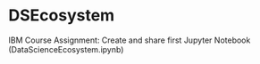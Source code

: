 # DSEcosystem
IBM Course Assignment: Create and share first Jupyter Notebook (DataScienceEcosystem.ipynb)

